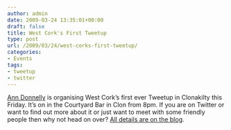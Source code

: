 ```yaml
---
author: admin
date: 2009-03-24 13:35:01+00:00
draft: false
title: West Cork's First Tweetup
type: post
url: /2009/03/24/west-corks-first-tweetup/
categories:
- Events
tags:
- tweetup
- twitter
---
```


[Ann Donnelly](http://twitter.com/omahnoydonnelly) is organising West Cork’s first ever Tweetup in Clonakilty this Friday. It’s on in the Courtyard Bar in Clon from 8pm. If you are on Twitter or want to find out more about it or just want to meet with some friendly people then why not head on over? [All details are on the blog](http://seoireland.blogspot.com/2009/03/west-cork-tweet-up-friday-27th-march-in.html).

